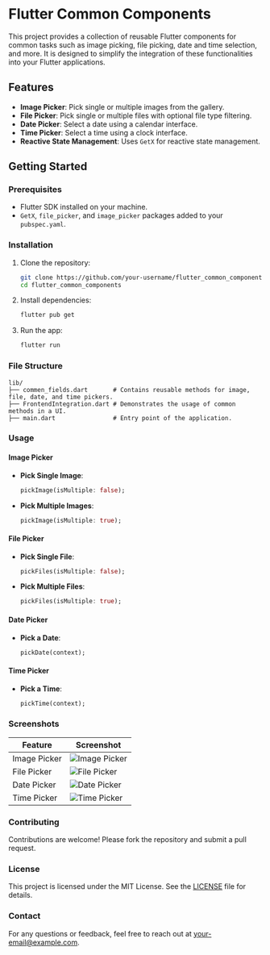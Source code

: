 # Flutter Common Components

This project provides a collection of reusable Flutter components for common tasks such as image picking, file picking, date and time selection, and more. It is designed to simplify the integration of these functionalities into your Flutter applications.

## Features

- **Image Picker**: Pick single or multiple images from the gallery.
- **File Picker**: Pick single or multiple files with optional file type filtering.
- **Date Picker**: Select a date using a calendar interface.
- **Time Picker**: Select a time using a clock interface.
- **Reactive State Management**: Uses `GetX` for reactive state management.

## Getting Started

### Prerequisites

- Flutter SDK installed on your machine.
- `GetX`, `file_picker`, and `image_picker` packages added to your `pubspec.yaml`.

### Installation

1. Clone the repository:
   ```bash
   git clone https://github.com/your-username/flutter_common_components.git
   cd flutter_common_components
   ```

2. Install dependencies:
   ```bash
   flutter pub get
   ```

3. Run the app:
   ```bash
   flutter run
   ```

### File Structure

```
lib/
├── commen_fields.dart       # Contains reusable methods for image, file, date, and time pickers.
├── FrontendIntegration.dart # Demonstrates the usage of common methods in a UI.
├── main.dart                # Entry point of the application.
```

### Usage

#### Image Picker
- **Pick Single Image**:
  ```dart
  pickImage(isMultiple: false);
  ```
- **Pick Multiple Images**:
  ```dart
  pickImage(isMultiple: true);
  ```

#### File Picker
- **Pick Single File**:
  ```dart
  pickFiles(isMultiple: false);
  ```
- **Pick Multiple Files**:
  ```dart
  pickFiles(isMultiple: true);
  ```

#### Date Picker
- **Pick a Date**:
  ```dart
  pickDate(context);
  ```

#### Time Picker
- **Pick a Time**:
  ```dart
  pickTime(context);
  ```

### Screenshots

| Feature         | Screenshot |
|------------------|------------|
| Image Picker     | ![Image Picker](https://as2.ftcdn.net/v2/jpg/03/17/25/45/1000_F_317254576_lKDALRrvGoBr7gQSa1k4kJBx7O2D15dc.jpg) |
| File Picker      | ![File Picker](path/to/file_picker_screenshot.png) |
| Date Picker      | ![Date Picker](path/to/date_picker_screenshot.png) |
| Time Picker      | ![Time Picker](path/to/time_picker_screenshot.png) |

### Contributing

Contributions are welcome! Please fork the repository and submit a pull request.

### License

This project is licensed under the MIT License. See the [LICENSE](LICENSE) file for details.

### Contact

For any questions or feedback, feel free to reach out at your-email@example.com.
